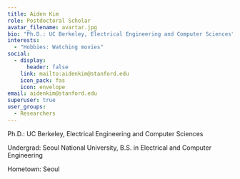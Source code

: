 ```yaml
---
title: Aiden Kim
role: Postdoctoral Scholar
avatar_filename: avartar.jpg
bio: "Ph.D.: UC Berkeley, Electrical Engineering and Computer Sciences"
interests:
  - "Hobbies: Watching movies"
social:
  - display:
      header: false
    link: mailto:aidenkim@stanford.edu
    icon_pack: fas
    icon: envelope
email: aidenkim@stanford.edu
superuser: true
user_groups:
  - Researchers
---
```

Ph.D.: UC Berkeley, Electrical Engineering and Computer Sciences

Undergrad: Seoul National University, B.S. in Electrical and Computer Engineering

Hometown: Seoul